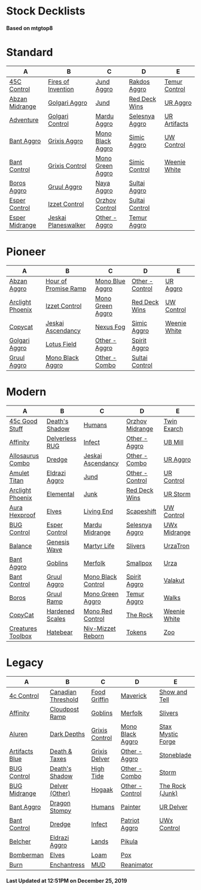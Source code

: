 # Stock Decklists
#### Based on mtgtop8


# Standard

|                             A                              |                                  B                                   |                               C                                |                             D                              |                            E                             |
|------------------------------------------------------------|----------------------------------------------------------------------|----------------------------------------------------------------|------------------------------------------------------------|----------------------------------------------------------|
|[45C Control](./mtgtop8/Standard/decks/45C_Control.md)      |[Fires of Invention](./mtgtop8/Standard/decks/Fires_of_Invention.md)  |[Jund Aggro](./mtgtop8/Standard/decks/Jund_Aggro.md)            |[Rakdos Aggro](./mtgtop8/Standard/decks/Rakdos_Aggro.md)    |[Temur Control](./mtgtop8/Standard/decks/Temur_Control.md)|
|[Abzan Midrange](./mtgtop8/Standard/decks/Abzan_Midrange.md)|[Golgari Aggro](./mtgtop8/Standard/decks/Golgari_Aggro.md)            |[Jund](./mtgtop8/Standard/decks/Jund.md)                        |[Red Deck Wins](./mtgtop8/Standard/decks/Red_Deck_Wins.md)  |[UR Aggro](./mtgtop8/Standard/decks/UR_Aggro.md)          |
|[Adventure](./mtgtop8/Standard/decks/Adventure.md)          |[Golgari Control](./mtgtop8/Standard/decks/Golgari_Control.md)        |[Mardu Aggro](./mtgtop8/Standard/decks/Mardu_Aggro.md)          |[Selesnya Aggro](./mtgtop8/Standard/decks/Selesnya_Aggro.md)|[UR Artifacts](./mtgtop8/Standard/decks/UR_Artifacts.md)  |
|[Bant Aggro](./mtgtop8/Standard/decks/Bant_Aggro.md)        |[Grixis Aggro](./mtgtop8/Standard/decks/Grixis_Aggro.md)              |[Mono Black Aggro](./mtgtop8/Standard/decks/Mono_Black_Aggro.md)|[Simic Aggro](./mtgtop8/Standard/decks/Simic_Aggro.md)      |[UW Control](./mtgtop8/Standard/decks/UW_Control.md)      |
|[Bant Control](./mtgtop8/Standard/decks/Bant_Control.md)    |[Grixis Control](./mtgtop8/Standard/decks/Grixis_Control.md)          |[Mono Green Aggro](./mtgtop8/Standard/decks/Mono_Green_Aggro.md)|[Simic Control](./mtgtop8/Standard/decks/Simic_Control.md)  |[Weenie White](./mtgtop8/Standard/decks/Weenie_White.md)  |
|[Boros Aggro](./mtgtop8/Standard/decks/Boros_Aggro.md)      |[Gruul Aggro](./mtgtop8/Standard/decks/Gruul_Aggro.md)                |[Naya Aggro](./mtgtop8/Standard/decks/Naya_Aggro.md)            |[Sultai Aggro](./mtgtop8/Standard/decks/Sultai_Aggro.md)    |                                                          |
|[Esper Control](./mtgtop8/Standard/decks/Esper_Control.md)  |[Izzet Control](./mtgtop8/Standard/decks/Izzet_Control.md)            |[Orzhov Control](./mtgtop8/Standard/decks/Orzhov_Control.md)    |[Sultai Control](./mtgtop8/Standard/decks/Sultai_Control.md)|                                                          |
|[Esper Midrange](./mtgtop8/Standard/decks/Esper_Midrange.md)|[Jeskai Planeswalker](./mtgtop8/Standard/decks/Jeskai_Planeswalker.md)|[Other - Aggro](./mtgtop8/Standard/decks/Other_-_Aggro.md)      |[Temur Aggro](./mtgtop8/Standard/decks/Temur_Aggro.md)      |                                                          |


# Pioneer

|                               A                               |                                   B                                   |                               C                               |                              D                              |                           E                           |
|---------------------------------------------------------------|-----------------------------------------------------------------------|---------------------------------------------------------------|-------------------------------------------------------------|-------------------------------------------------------|
|[Abzan Aggro](./mtgtop8/Pioneer/decks/Abzan_Aggro.md)          |[Hour of Promise Ramp](./mtgtop8/Pioneer/decks/Hour_of_Promise_Ramp.md)|[Mono Blue Aggro](./mtgtop8/Pioneer/decks/Mono_Blue_Aggro.md)  |[Other - Control](./mtgtop8/Pioneer/decks/Other_-_Control.md)|[UR Aggro](./mtgtop8/Pioneer/decks/UR_Aggro.md)        |
|[Arclight Phoenix](./mtgtop8/Pioneer/decks/Arclight_Phoenix.md)|[Izzet Control](./mtgtop8/Pioneer/decks/Izzet_Control.md)              |[Mono Green Aggro](./mtgtop8/Pioneer/decks/Mono_Green_Aggro.md)|[Red Deck Wins](./mtgtop8/Pioneer/decks/Red_Deck_Wins.md)    |[UW Control](./mtgtop8/Pioneer/decks/UW_Control.md)    |
|[Copycat](./mtgtop8/Pioneer/decks/Copycat.md)                  |[Jeskai Ascendancy](./mtgtop8/Pioneer/decks/Jeskai_Ascendancy.md)      |[Nexus Fog](./mtgtop8/Pioneer/decks/Nexus_Fog.md)              |[Simic Aggro](./mtgtop8/Pioneer/decks/Simic_Aggro.md)        |[Weenie White](./mtgtop8/Pioneer/decks/Weenie_White.md)|
|[Golgari Aggro](./mtgtop8/Pioneer/decks/Golgari_Aggro.md)      |[Lotus Field](./mtgtop8/Pioneer/decks/Lotus_Field.md)                  |[Other - Aggro](./mtgtop8/Pioneer/decks/Other_-_Aggro.md)      |[Spirit Aggro](./mtgtop8/Pioneer/decks/Spirit_Aggro.md)      |                                                       |
|[Gruul Aggro](./mtgtop8/Pioneer/decks/Gruul_Aggro.md)          |[Mono Black Aggro](./mtgtop8/Pioneer/decks/Mono_Black_Aggro.md)        |[Other - Combo](./mtgtop8/Pioneer/decks/Other_-_Combo.md)      |[Sultai Control](./mtgtop8/Pioneer/decks/Sultai_Control.md)  |                                                       |


# Modern

|                               A                                |                             B                              |                                C                                 |                             D                              |                          E                           |
|----------------------------------------------------------------|------------------------------------------------------------|------------------------------------------------------------------|------------------------------------------------------------|------------------------------------------------------|
|[45c Good Stuff](./mtgtop8/Modern/decks/45c_Good_Stuff.md)      |[Death's Shadow](./mtgtop8/Modern/decks/Death's_Shadow.md)  |[Humans](./mtgtop8/Modern/decks/Humans.md)                        |[Orzhov Midrange](./mtgtop8/Modern/decks/Orzhov_Midrange.md)|[Twin Exarch](./mtgtop8/Modern/decks/Twin_Exarch.md)  |
|[Affinity](./mtgtop8/Modern/decks/Affinity.md)                  |[Delverless RUG](./mtgtop8/Modern/decks/Delverless_RUG.md)  |[Infect](./mtgtop8/Modern/decks/Infect.md)                        |[Other - Aggro](./mtgtop8/Modern/decks/Other_-_Aggro.md)    |[UB Mill](./mtgtop8/Modern/decks/UB_Mill.md)          |
|[Allosaurus Combo](./mtgtop8/Modern/decks/Allosaurus_Combo.md)  |[Dredge](./mtgtop8/Modern/decks/Dredge.md)                  |[Jeskai Ascendancy](./mtgtop8/Modern/decks/Jeskai_Ascendancy.md)  |[Other - Combo](./mtgtop8/Modern/decks/Other_-_Combo.md)    |[UR Aggro](./mtgtop8/Modern/decks/UR_Aggro.md)        |
|[Amulet Titan](./mtgtop8/Modern/decks/Amulet_Titan.md)          |[Eldrazi Aggro](./mtgtop8/Modern/decks/Eldrazi_Aggro.md)    |[Jund](./mtgtop8/Modern/decks/Jund.md)                            |[Other - Control](./mtgtop8/Modern/decks/Other_-_Control.md)|[UR Control](./mtgtop8/Modern/decks/UR_Control.md)    |
|[Arclight Phoenix](./mtgtop8/Modern/decks/Arclight_Phoenix.md)  |[Elemental](./mtgtop8/Modern/decks/Elemental.md)            |[Junk](./mtgtop8/Modern/decks/Junk.md)                            |[Red Deck Wins](./mtgtop8/Modern/decks/Red_Deck_Wins.md)    |[UR Storm](./mtgtop8/Modern/decks/UR_Storm.md)        |
|[Aura Hexproof](./mtgtop8/Modern/decks/Aura_Hexproof.md)        |[Elves](./mtgtop8/Modern/decks/Elves.md)                    |[Living End](./mtgtop8/Modern/decks/Living_End.md)                |[Scapeshift](./mtgtop8/Modern/decks/Scapeshift.md)          |[UW Control](./mtgtop8/Modern/decks/UW_Control.md)    |
|[BUG Control](./mtgtop8/Modern/decks/BUG_Control.md)            |[Esper Control](./mtgtop8/Modern/decks/Esper_Control.md)    |[Mardu Midrange](./mtgtop8/Modern/decks/Mardu_Midrange.md)        |[Selesnya Aggro](./mtgtop8/Modern/decks/Selesnya_Aggro.md)  |[UWx Midrange](./mtgtop8/Modern/decks/UWx_Midrange.md)|
|[Balance](./mtgtop8/Modern/decks/Balance.md)                    |[Genesis Wave](./mtgtop8/Modern/decks/Genesis_Wave.md)      |[Martyr Life](./mtgtop8/Modern/decks/Martyr_Life.md)              |[Slivers](./mtgtop8/Modern/decks/Slivers.md)                |[UrzaTron](./mtgtop8/Modern/decks/UrzaTron.md)        |
|[Bant Aggro](./mtgtop8/Modern/decks/Bant_Aggro.md)              |[Goblins](./mtgtop8/Modern/decks/Goblins.md)                |[Merfolk](./mtgtop8/Modern/decks/Merfolk.md)                      |[Smallpox](./mtgtop8/Modern/decks/Smallpox.md)              |[Urza](./mtgtop8/Modern/decks/Urza.md)                |
|[Bant Control](./mtgtop8/Modern/decks/Bant_Control.md)          |[Gruul Aggro](./mtgtop8/Modern/decks/Gruul_Aggro.md)        |[Mono Black Control](./mtgtop8/Modern/decks/Mono_Black_Control.md)|[Spirit Aggro](./mtgtop8/Modern/decks/Spirit_Aggro.md)      |[Valakut](./mtgtop8/Modern/decks/Valakut.md)          |
|[Boros](./mtgtop8/Modern/decks/Boros.md)                        |[Gruul Ramp](./mtgtop8/Modern/decks/Gruul_Ramp.md)          |[Mono Green Aggro](./mtgtop8/Modern/decks/Mono_Green_Aggro.md)    |[Temur Aggro](./mtgtop8/Modern/decks/Temur_Aggro.md)        |[Walks](./mtgtop8/Modern/decks/Walks.md)              |
|[CopyCat](./mtgtop8/Modern/decks/CopyCat.md)                    |[Hardened Scales](./mtgtop8/Modern/decks/Hardened_Scales.md)|[Mono Red Control](./mtgtop8/Modern/decks/Mono_Red_Control.md)    |[The Rock](./mtgtop8/Modern/decks/The_Rock.md)              |[Weenie White](./mtgtop8/Modern/decks/Weenie_White.md)|
|[Creatures Toolbox](./mtgtop8/Modern/decks/Creatures_Toolbox.md)|[Hatebear](./mtgtop8/Modern/decks/Hatebear.md)              |[Niv-Mizzet Reborn](./mtgtop8/Modern/decks/Niv-Mizzet_Reborn.md)  |[Tokens](./mtgtop8/Modern/decks/Tokens.md)                  |[Zoo](./mtgtop8/Modern/decks/Zoo.md)                  |


# Legacy

|                            A                             |                                B                                 |                            C                             |                              D                               |                                E                                 |
|----------------------------------------------------------|------------------------------------------------------------------|----------------------------------------------------------|--------------------------------------------------------------|------------------------------------------------------------------|
|[4c Control](./mtgtop8/Legacy/decks/4c_Control.md)        |[Canadian Threshold](./mtgtop8/Legacy/decks/Canadian_Threshold.md)|[Food Griffin](./mtgtop8/Legacy/decks/Food_Griffin.md)    |[Maverick](./mtgtop8/Legacy/decks/Maverick.md)                |[Show and Tell](./mtgtop8/Legacy/decks/Show_and_Tell.md)          |
|[Affinity](./mtgtop8/Legacy/decks/Affinity.md)            |[Cloudpost Ramp](./mtgtop8/Legacy/decks/Cloudpost_Ramp.md)        |[Goblins](./mtgtop8/Legacy/decks/Goblins.md)              |[Merfolk](./mtgtop8/Legacy/decks/Merfolk.md)                  |[Slivers](./mtgtop8/Legacy/decks/Slivers.md)                      |
|[Aluren](./mtgtop8/Legacy/decks/Aluren.md)                |[Dark Depths](./mtgtop8/Legacy/decks/Dark_Depths.md)              |[Grixis Control](./mtgtop8/Legacy/decks/Grixis_Control.md)|[Mono Black Aggro](./mtgtop8/Legacy/decks/Mono_Black_Aggro.md)|[Stax  Mystic Forge](./mtgtop8/Legacy/decks/Stax__Mystic_Forge.md)|
|[Artifacts Blue](./mtgtop8/Legacy/decks/Artifacts_Blue.md)|[Death & Taxes](./mtgtop8/Legacy/decks/Death_&_Taxes.md)          |[Grixis Delver](./mtgtop8/Legacy/decks/Grixis_Delver.md)  |[Other - Aggro](./mtgtop8/Legacy/decks/Other_-_Aggro.md)      |[Stoneblade](./mtgtop8/Legacy/decks/Stoneblade.md)                |
|[BUG Control](./mtgtop8/Legacy/decks/BUG_Control.md)      |[Death's Shadow](./mtgtop8/Legacy/decks/Death's_Shadow.md)        |[High Tide](./mtgtop8/Legacy/decks/High_Tide.md)          |[Other - Combo](./mtgtop8/Legacy/decks/Other_-_Combo.md)      |[Storm](./mtgtop8/Legacy/decks/Storm.md)                          |
|[BUG Midrange](./mtgtop8/Legacy/decks/BUG_Midrange.md)    |[Delver (Other)](./mtgtop8/Legacy/decks/Delver_(Other).md)        |[Hogaak](./mtgtop8/Legacy/decks/Hogaak.md)                |[Other - Control](./mtgtop8/Legacy/decks/Other_-_Control.md)  |[The Rock (Junk)](./mtgtop8/Legacy/decks/The_Rock_(Junk).md)      |
|[Bant Aggro](./mtgtop8/Legacy/decks/Bant_Aggro.md)        |[Dragon Stompy](./mtgtop8/Legacy/decks/Dragon_Stompy.md)          |[Humans](./mtgtop8/Legacy/decks/Humans.md)                |[Painter](./mtgtop8/Legacy/decks/Painter.md)                  |[UR Delver](./mtgtop8/Legacy/decks/UR_Delver.md)                  |
|[Bant Control](./mtgtop8/Legacy/decks/Bant_Control.md)    |[Dredge](./mtgtop8/Legacy/decks/Dredge.md)                        |[Infect](./mtgtop8/Legacy/decks/Infect.md)                |[Patriot Aggro](./mtgtop8/Legacy/decks/Patriot_Aggro.md)      |[UWx Control](./mtgtop8/Legacy/decks/UWx_Control.md)              |
|[Belcher](./mtgtop8/Legacy/decks/Belcher.md)              |[Eldrazi Aggro](./mtgtop8/Legacy/decks/Eldrazi_Aggro.md)          |[Lands](./mtgtop8/Legacy/decks/Lands.md)                  |[Pikula](./mtgtop8/Legacy/decks/Pikula.md)                    |                                                                  |
|[Bomberman](./mtgtop8/Legacy/decks/Bomberman.md)          |[Elves](./mtgtop8/Legacy/decks/Elves.md)                          |[Loam](./mtgtop8/Legacy/decks/Loam.md)                    |[Pox](./mtgtop8/Legacy/decks/Pox.md)                          |                                                                  |
|[Burn](./mtgtop8/Legacy/decks/Burn.md)                    |[Enchantress](./mtgtop8/Legacy/decks/Enchantress.md)              |[MUD](./mtgtop8/Legacy/decks/MUD.md)                      |[Reanimator](./mtgtop8/Legacy/decks/Reanimator.md)            |                                                                  |



#### Last Updated at 12:51PM on December 25, 2019